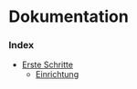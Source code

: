 # Dokumentation

### Index

- [Erste Schritte](erste-schritte/index.md)
     - [Einrichtung](erste-schritte/einrichtung.md)